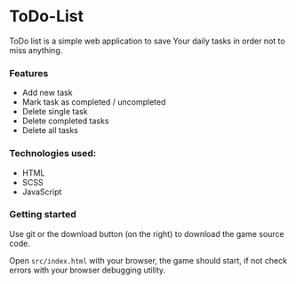 # ToDo-List

ToDo list is a simple web application to save Your daily tasks in order not to miss anything.

### Features
* Add new task
* Mark task as completed / uncompleted
* Delete single task
* Delete completed tasks
* Delete all tasks

### Technologies used:
* HTML
* SCSS
* JavaScript

### Getting started

Use git or the download button (on the right) to download the game source code.

Open `src/index.html` with your browser, the game should start, if not check errors with your browser debugging utility.
